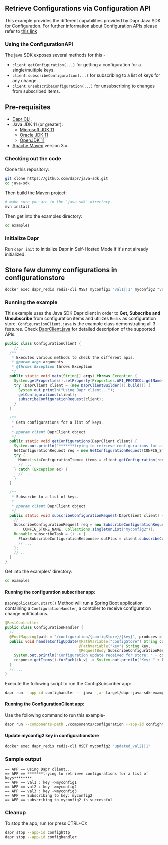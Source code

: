 ## Retrieve Configurations via Configuration API

This example provides the different capabilities provided by Dapr Java SDK for Configuration. For further information about Configuration APIs please refer to [this link](https://docs.dapr.io/developing-applications/building-blocks/configuration/)

### Using the ConfigurationAPI

The java SDK exposes several methods for this -
* `client.getConfiguration(...)` for getting a configuration for a single/multiple keys.
* `client.subscribeConfiguration(...)` for subscribing to a list of keys for any change.
* `client.unsubscribeConfiguration(...)` for unsubscribing to changes from subscribed items.

## Pre-requisites

* [Dapr CLI](https://docs.dapr.io/getting-started/install-dapr-cli/).
* Java JDK 11 (or greater):
    * [Microsoft JDK 11](https://docs.microsoft.com/en-us/java/openjdk/download#openjdk-11)
    * [Oracle JDK 11](https://www.oracle.com/technetwork/java/javase/downloads/index.html#JDK11)
    * [OpenJDK 11](https://jdk.java.net/11/)
* [Apache Maven](https://maven.apache.org/install.html) version 3.x.

### Checking out the code

Clone this repository:

```sh
git clone https://github.com/dapr/java-sdk.git
cd java-sdk
```

Then build the Maven project:

```sh
# make sure you are in the `java-sdk` directory.
mvn install
```

Then get into the examples directory:

```sh
cd examples
```

### Initialize Dapr

Run `dapr init` to initialize Dapr in Self-Hosted Mode if it's not already initialized.

## Store few dummy configurations in configurationstore
<!-- STEP
name: Set configuration value
expected_stdout_lines:
  - "OK"
timeout_seconds: 20
-->

```bash
docker exec dapr_redis redis-cli MSET myconfig1 "val1||1" myconfig2 "val2||1" myconfig3 "val3||1"
```
<!-- END_STEP -->

### Running the example

This example uses the Java SDK Dapr client in order to **Get, Subscribe and Unsubscribe** from configuration items and utilizes `Redis` as configuration store.
`ConfigurationClient.java` is the example class demonstrating all 3 features.
Check [DaprClient.java](https://github.com/dapr/java-sdk/blob/master/sdk/src/main/java/io/dapr/client/DaprClient.java) for detailed description of the supported APIs.

```java
public class ConfigurationClient {
    // ... 
  /**
   * Executes various methods to check the different apis.
   * @param args arguments
   * @throws Exception throws Exception
   */
  public static void main(String[] args) throws Exception {
    System.getProperties().setProperty(Properties.API_PROTOCOL.getName(), DaprApiProtocol.HTTP.name());
    try (DaprClient client = (new DaprClientBuilder()).build()) {
      System.out.println("Using Dapr client...");
      getConfigurations(client);
      subscribeConfigurationRequest(client);
    }
  }

  /**
   * Gets configurations for a list of keys.
   *
   * @param client DaprClient object
   */
  public static void getConfigurations(DaprClient client) {
    System.out.println("*******trying to retrieve configurations for a list of keys********");
    GetConfigurationRequest req = new GetConfigurationRequest(CONFIG_STORE_NAME, keys);
    try {
      Mono<List<ConfigurationItem>> items = client.getConfiguration(req);
      // ...
    } catch (Exception ex) {
      // ...
    }
  }

  /**
   * Subscribe to a list of keys.
   *
   * @param client DaprClient object
   */
  public static void subscribeConfigurationRequest(DaprClient client) {
    // ...
    SubscribeConfigurationRequest req = new SubscribeConfigurationRequest(
        CONFIG_STORE_NAME, Collections.singletonList("myconfig2"));
    Runnable subscribeTask = () -> {
      Flux<SubscribeConfigurationResponse> outFlux = client.subscribeConfiguration(req);
      // ...
    };
    // ..
  }
}
```

Get into the examples' directory:
```sh
cd examples
```

#### Running the configuration subscriber app:

`DaprApplication.start()` Method will run a Spring Boot application containing a `ConfigurationHandler`, a contoller
to receive configuration change notifications.

```java
@RestController
public class ConfigurationHandler {
  //...
  @PostMapping(path = "/configuration/{configStore}/{key}", produces = MediaType.ALL_VALUE)
  public void handleConfigUpdate(@PathVariable("configStore") String configStore,
                                 @PathVariable("key") String key,
                                 @RequestBody SubscribeConfigurationResponse response) {
    System.out.println("Configuration update received for store: " + configStore);
    response.getItems().forEach((k,v) -> System.out.println("Key: " + k + " Value :" + v.getValue()));
  }
  //....
}
```
Execute the following script to run the ConfigSubscriber app:

<!-- STEP
name: Run ConfigurationHandler
expected_stdout_lines:
  - '== APP == Configuration update received for store: configstore'
  - '== APP == Key: myconfig2 Value :updated_val2'
background: true
output_match_mode: substring
background: true
sleep: 5
-->

```bash
dapr run --app-id confighandler -- java -jar target/dapr-java-sdk-examples-exec.jar io.dapr.examples.configuration.http.ConfigurationHandler -p 3009
```
<!-- END_STEP -->

#### Running the ConfigurationClient app:

Use the following command to run this example-

<!-- STEP
name: Run ConfigurationClient example
expected_stdout_lines:
  - "== APP == Using Dapr client..."
  - "== APP == *******trying to retrieve configurations for a list of keys********"
  - "== APP == val1 : key ->myconfig1"
  - "== APP == val2 : key ->myconfig2"
  - "== APP == val3 : key ->myconfig3"
  - "== APP == Subscribing to key: myconfig2"
  - "== APP == subscribing to myconfig2 is successful"
background: true
output_match_mode: substring
sleep: 10
-->

```bash
dapr run --components-path ./components/configuration --app-id confighttp --log-level debug --app-port 3009 --dapr-http-port 3500 -- java -jar target/dapr-java-sdk-examples-exec.jar io.dapr.examples.configuration.http.ConfigurationClient
```

#### Update myconfig2 key in configurationstore
<!-- END_STEP -->

<!-- STEP
name: Update configuration value
timeout_seconds: 20
-->

```bash
docker exec dapr_redis redis-cli MSET myconfig2 "updated_val2||1"
```
<!-- END_STEP -->

### Sample output
```
== APP == Using Dapr client...
== APP == *******trying to retrieve configurations for a list of keys********
== APP == val1 : key ->myconfig1
== APP == val2 : key ->myconfig2
== APP == val3 : key ->myconfig3
== APP == Subscribing to key: myconfig2
== APP == subscribing to myconfig2 is successful
```
### Cleanup

To stop the app, run (or press CTRL+C):

<!-- STEP
name: Cleanup
-->

```bash
dapr stop --app-id confighttp
dapr stop --app-id confighandler
```

<!-- END_STEP -->
